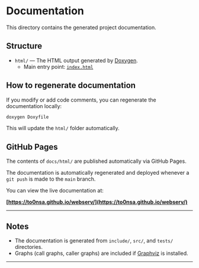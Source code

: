 # Documentation

This directory contains the generated project documentation.

## Structure

- `html/` — The HTML output generated by [Doxygen](https://www.doxygen.nl/).
  - Main entry point: [`index.html`](html/index.html)

## How to regenerate documentation

If you modify or add code comments, you can regenerate the documentation locally:

```bash
doxygen Doxyfile
```

This will update the `html/` folder automatically.

## GitHub Pages

The contents of `docs/html/` are published automatically via GitHub Pages.

The documentation is automatically regenerated and deployed whenever a `git push` is made to the `main` branch.

You can view the live documentation at:

**[https://to0nsa.github.io/webserv/](https://to0nsa.github.io/webserv/)**

---

## Notes

- The documentation is generated from `include/`, `src/`, and `tests/` directories.
- Graphs (call graphs, caller graphs) are included if [Graphviz](https://graphviz.gitlab.io/) is installed.

---
